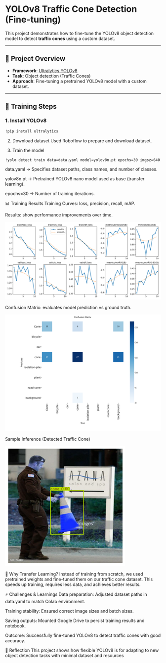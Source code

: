 # YOLOv8 Traffic Cone Detection (Fine-tuning)

This project demonstrates how to fine-tune the YOLOv8 object detection model to detect **traffic cones** using a custom dataset.

---

## 🚀 Project Overview
- **Framework**: [Ultralytics YOLOv8](https://github.com/ultralytics/ultralytics)
- **Task**: Object detection (Traffic Cones)
- **Approach**: Fine-tuning a pretrained YOLOv8 model with a custom dataset.

---

## 📂 Training Steps

### 1. Install YOLOv8
```bash
!pip install ultralytics
```
2. Download dataset
Used Roboflow to prepare and download dataset.

3. Train the model
```
!yolo detect train data=data.yaml model=yolov8n.pt epochs=30 imgsz=640
```
data.yaml → Specifies dataset paths, class names, and number of classes.

yolov8n.pt → Pretrained YOLOv8 nano model used as base (transfer learning).

epochs=30 → Number of training iterations.

📊 Training Results
Training Curves: loss, precision, recall, mAP.

Results: show performance improvements over time.


![Results Plot](images/y-1.PNG)

Confusion Matrix: evaluates model prediction vs ground truth.

![Confusion Matrix](images/y-3.PNG)

Sample Inference (Detected Traffic Cone)

![Traffic Cone Detection](images/y-2.PNG)


🎯 Why Transfer Learning?
Instead of training from scratch, we used pretrained weights and fine-tuned them on our traffic cone dataset.
This speeds up training, requires less data, and achieves better results.

⚡ Challenges & Learnings
Data preparation: Adjusted dataset paths in data.yaml to match Colab environment.

Training stability: Ensured correct image sizes and batch sizes.

Saving outputs: Mounted Google Drive to persist training results and notebook.

Outcome: Successfully fine-tuned YOLOv8 to detect traffic cones with good accuracy.

📜 Reflection
This project shows how flexible YOLOv8 is for adapting to new object detection tasks with minimal dataset and resources

